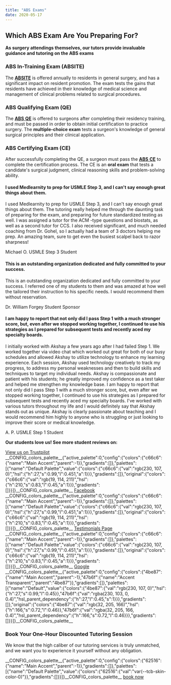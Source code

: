 ```yaml
---
title: "ABS Exams"
date: 2020-05-17
---
```


## Which ABS Exam Are You Preparing For?

**As surgery attendings themselves, our tutors provide invaluable guidance and tutoring on the ABS exams**

### ABS In-Training Exam (ABSITE)

The [**ABSITE**](https://www.medlearnity.com/abs-exams/) is offered annually to residents in general surgery, and has a significant impact on resident promotion. The exam tests the gains that residents have achieved in their knowledge of medical science and management of clinical problems related to surgical procedures.

### ABS Qualifying Exam (QE)

The [**ABS** **QE**](https://www.medlearnity.com/abs-qualifying-certifying/) is offered to surgeons after completing their residency training, and must be passed in order to obtain initial certification to practice surgery. The **multiple-choice exam** tests a surgeon's knowledge of general surgical principles and their clinical application.

### ABS Certifying Exam (CE)

After successfully completing the QE, a surgeon must pass the [**ABS** **CE**](https://www.medlearnity.com/abs-certifying-exam/) to complete the certification process. The CE is an **oral exam** that tests a candidate's surgical judgment, clinical reasoning skills and problem-solving ability. 

#### I used Medlearnity to prep for USMLE Step 3, and I can't say enough great things about them.

I used Medlearnity to prep for USMLE Step 3, and I can't say enough great things about them. The tutoring really helped me through the daunting task of preparing for the exam, and preparing for future standardized testing as well. I was assigned a tutor for the ACM -type questions and biostats, as well as a second tutor for CCS. I also received significant, and much needed coaching from Dr. Gohel, so I actually had a team of 3 doctors helping me prep. An amazing team, sure to get even the busiest scalpel back to razor sharpness!

Michael O. USMLE Step 3 Student

#### This is an outstanding organization dedicated and fully committed to your success.

This is an outstanding organization dedicated and fully committed to your success. I referred one of my students to them and was amazed at how well the tailored their instruction to his specific needs. I would recommend them without reservation.

Dr. William Forgey Student Sponsor

#### I am happy to report that not only did I pass Step 1 with a much stronger score, but, even after we stopped working together, I continued to use his strategies as I prepared for subsequent tests and recently aced my specialty boards.

I initially worked with Akshay a few years ago after I had failed Step 1. We worked together via video chat which worked out great for both of our busy schedules and allowed Akshay to utilize technology to enhance my learning experience. Each session, Akshay used technology creatively to track my progress, to address my personal weaknesses and then to build skills and techniques to target my individual needs. Akshay is compassionate and patient with his students; he greatly improved my confidence as a test taker and helped me strengthen my knowledge base. I am happy to report that not only did I pass Step 1 with a much stronger score, but, even after we stopped working together, I continued to use his strategies as I prepared for subsequent tests and recently aced my specialty boards. I've worked with various tutors throughout my life and I would definitely say that Akshay stands out as unique. Akshay is clearly passionate about teaching and I would recommend him highly to anyone who is struggling or just looking to improve their score or medical knowledge.

A. P. USMLE Step 1 Student

**Our students love us! See more student reviews on:**

[View us on Trustpilot](https://www.trustpilot.com/review/medlearnity.com) \_\_CONFIG\_colors\_palette\_\_{"active\_palette":0,"config":{"colors":{"c66c6":{"name":"Main Accent","parent":-1}},"gradients":\[\]},"palettes":\[{"name":"Default Palette","value":{"colors":{"c66c6":{"val":"rgb(230, 107, 0)","hsl":{"h":27,"s":0.99,"l":0.451,"a":1}}},"gradients":\[\]},"original":{"colors":{"c66c6":{"val":"rgb(19, 114, 211)","hsl":{"h":210,"s":0.83,"l":0.45,"a":1}}},"gradients":\[\]}}\]}\_\_CONFIG\_colors\_palette\_\_ [Facebook](https://www.facebook.com/medlearnity/reviews) \_\_CONFIG\_colors\_palette\_\_{"active\_palette":0,"config":{"colors":{"c66c6":{"name":"Main Accent","parent":-1}},"gradients":\[\]},"palettes":\[{"name":"Default Palette","value":{"colors":{"c66c6":{"val":"rgb(230, 107, 0)","hsl":{"h":27,"s":0.99,"l":0.451,"a":1}}},"gradients":\[\]},"original":{"colors":{"c66c6":{"val":"rgb(19, 114, 211)","hsl":{"h":210,"s":0.83,"l":0.45,"a":1}}},"gradients":\[\]}}\]}\_\_CONFIG\_colors\_palette\_\_ [Testimonials Page](https://www.medlearnity.com/student-testimonials/) \_\_CONFIG\_colors\_palette\_\_{"active\_palette":0,"config":{"colors":{"c66c6":{"name":"Main Accent","parent":-1}},"gradients":\[\]},"palettes":\[{"name":"Default Palette","value":{"colors":{"c66c6":{"val":"rgb(230, 107, 0)","hsl":{"h":27,"s":0.99,"l":0.451,"a":1}}},"gradients":\[\]},"original":{"colors":{"c66c6":{"val":"rgb(19, 114, 211)","hsl":{"h":210,"s":0.83,"l":0.45,"a":1}}},"gradients":\[\]}}\]}\_\_CONFIG\_colors\_palette\_\_ [Google](https://www.google.com/search?sxsrf=ALeKk02Np3zuLpVvWHuLh8YQxCysUEKy4Q%3A1588046050926&ei=4qinXouTOPGzytMPwPe00Ag&q=medlearnity+google+reviews&oq=medlearnity+google+reviews&gs_lcp=CgZwc3ktYWIQAzIECCMQJ1CEKljpMWCBM2gAcAB4AIABXIgBtAaSAQIxMJgBAKABAaoBB2d3cy13aXo&sclient=psy-ab&ved=0ahUKEwiLjILGnIrpAhXxmXIEHcA7DYoQ4dUDCAw&uact=5#lrd=0x89c25981baf77257:0xf372ef78c42cfd0b,1,,,) \_\_CONFIG\_colors\_palette\_\_{"active\_palette":0,"config":{"colors":{"4be87":{"name":"Main Accent","parent":-1},"47b6f":{"name":"Accent Transparent","parent":"4be87"}},"gradients":\[\]},"palettes":\[{"name":"Default","value":{"colors":{"4be87":{"val":"rgb(230, 107, 0)","hsl":{"h":27,"s":0.99,"l":0.45}},"47b6f":{"val":"rgba(230, 103, 0, 0.4)","hsl\_parent\_dependency":{"h":27,"l":0.45,"s":1}}},"gradients":\[\]},"original":{"colors":{"4be87":{"val":"rgb(32, 205, 166)","hsl":{"h":166,"s":0.72,"l":0.46}},"47b6f":{"val":"rgba(32, 205, 166, 0.4)","hsl\_parent\_dependency":{"h":166,"s":0.72,"l":0.46}}},"gradients":\[\]}}\]}\_\_CONFIG\_colors\_palette\_\_

### **Book Your One-Hour Discounted Tutoring Session**

[](/start-here/)We know that the high caliber of our tutoring services is truly unmatched, and we want you to experience it yourself without any obligation.

\_\_CONFIG\_colors\_palette\_\_{"active\_palette":0,"config":{"colors":{"62516":{"name":"Main Accent","parent":-1}},"gradients":\[\]},"palettes":\[{"name":"Default Palette","value":{"colors":{"62516":{"val":"var(--tcb-skin-color-0)"}},"gradients":\[\]}}\]}\_\_CONFIG\_colors\_palette\_\_ [book now](/purchase-discounted-session/)
